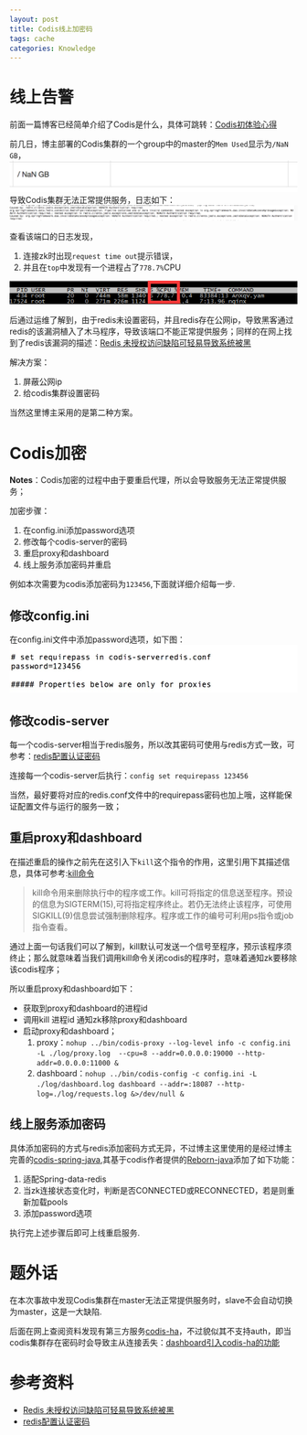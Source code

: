 ```yaml
---
layout: post
title: Codis线上加密码
tags: cache
categories: Knowledge
---
```


<!--more-->

# 线上告警
前面一篇博客已经简单介绍了Codis是什么，具体可跳转：[Codis初体验心得](/2016-09-22/codis_introduction/)

前几日，博主部署的Codis集群的一个group中的master的`Mem Used`显示为`/NaN GB`，
![Mem Used](/images/codis/mem_used.png)
导致Codis集群无法正常提供服务，日志如下：
![error log](/images/codis/error_log.png)

查看该端口的日志发现，

1. 连接zk时出现`request time out`提示错误，
2. 并且在`top`中发现有一个进程占了`778.7%`CPU

![virus](/images/codis/virus.png)

后通过运维了解到，由于redis未设置密码，并且redis存在公网ip，导致黑客通过redis的该漏洞植入了木马程序，导致该端口不能正常提供服务；同样的在网上找到了redis该漏洞的描述：[Redis 未授权访问缺陷可轻易导致系统被黑](http://blog.jobbole.com/94518/)

解决方案：

1. 屏蔽公网ip
2. 给codis集群设置密码

当然这里博主采用的是第二种方案。

# Codis加密
**Notes**：Codis加密的过程中由于要重启代理，所以会导致服务无法正常提供服务；

加密步骤：

1. 在config.ini添加password选项
2. 修改每个codis-server的密码
3. 重启proxy和dashboard
4. 线上服务添加密码并重启

例如本次需要为codis添加密码为`123456`,下面就详细介绍每一步.

## 修改config.ini
在config.ini文件中添加password选项，如下图：
![config](/images/codis/config.png)

## 修改codis-server
每一个codis-server相当于redis服务，所以改其密码可使用与redis方式一致，可参考：[redis配置认证密码](http://blog.csdn.net/zyz511919766/article/details/42268219)

连接每一个codis-server后执行：`config set requirepass 123456`

当然，最好要将对应的redis.conf文件中的requirepass密码也加上哦，这样能保证配置文件与运行的服务一致；

## 重启proxy和dashboard
在描述重启的操作之前先在这引入下`kill`这个指令的作用，这里引用下其描述信息，具体可参考:[kill命令](http://man.linuxde.net/kill)

>kill命令用来删除执行中的程序或工作。kill可将指定的信息送至程序。预设的信息为SIGTERM(15),可将指定程序终止。若仍无法终止该程序，可使用SIGKILL(9)信息尝试强制删除程序。程序或工作的编号可利用ps指令或job指令查看。

通过上面一句话我们可以了解到，kill默认可发送一个信号至程序，预示该程序须终止；那么就意味着当我们调用kill命令关闭codis的程序时，意味着通知zk要移除该codis程序；

所以重启proxy和dashboard如下：

- 获取到proxy和dashboard的进程id
- 调用kill 进程id 通知zk移除proxy和dashboard
- 启动proxy和dashboard；
	1. proxy：`nohup ../bin/codis-proxy --log-level info -c config.ini -L ./log/proxy.log  --cpu=8 --addr=0.0.0.0:19000 --http-addr=0.0.0.0:11000 &`
	2. dashboard：`nohup ../bin/codis-config -c config.ini -L ./log/dashboard.log dashboard --addr=:18087 --http-log=./log/requests.log &>/dev/null &`

## 线上服务添加密码
具体添加密码的方式与redis添加密码方式无异，不过博主这里使用的是经过博主完善的[codis-spring-java](https://github.com/mastery001/codis-spring-java),其基于codis作者提供的[Reborn-java](https://github.com/reborndb/reborn-java)添加了如下功能：

1. 适配Spring-data-redis
2. 当zk连接状态变化时，判断是否CONNECTED或RECONNECTED，若是则重新加载pools
3. 添加password选项

执行完上述步骤后即可上线重启服务.

# 题外话
在本次事故中发现Codis集群在master无法正常提供服务时，slave不会自动切换为master，这是一大缺陷.

后面在网上查阅资料发现有第三方服务[codis-ha](https://github.com/ngaut/codis-ha)，不过貌似其不支持auth，即当codis集群存在密码时会导致主从连接丢失：[dashboard引入codis-ha的功能](https://github.com/CodisLabs/codis/issues/350)


# 参考资料
- [Redis 未授权访问缺陷可轻易导致系统被黑](http://blog.jobbole.com/94518/)
- [redis配置认证密码](http://blog.csdn.net/zyz511919766/article/details/42268219)
